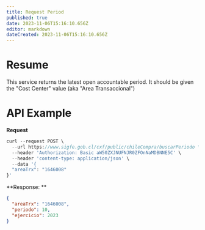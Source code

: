 ```yaml
---
title: Request Period
published: true
date: 2023-11-06T15:16:10.656Z
editor: markdown
dateCreated: 2023-11-06T15:16:10.656Z
---
```


# Resume

This service returns the latest open accountable period. It should be given the "Cost Center" value (aka "Area Transaccional")


# API Example

**Request**

```jsx
curl --request POST \
  --url https://www.sigfe.gob.cl/cxf/public/chileCompra/buscarPeriodo \
  --header 'Authorization: Basic aW50ZXJNUFNJR0ZFOnNaMDBNNE5C' \
  --header 'content-type: application/json' \
  --data '{
  "areaTrx": "1646008"
}'
```

**Response: **

```json
{
  "areaTrx": "1646008",
  "periodo": 10,
  "ejercicio": 2023
}
```